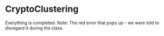 # CryptoClustering
Everything is completed. 
Note: The red error that pops up - we were told to disregard it during the class.
